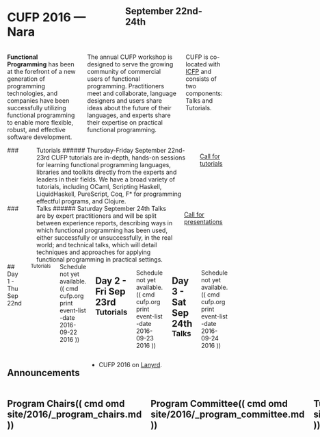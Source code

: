 <div style="background-image: url(img/437089535_75b3ddc6eb_o.jpg)">
<div class="row">
<div class="small-12 columns">
<h1>CUFP 2016 — Nara</h1>
<h2>September 22nd-24th</h2>
</div>
</div>
</div>

<div class="row" media:type="text/omd">
<div class="small-12 columns" media:type="text/omd">

**Functional Programming** has been at the forefront of a new
generation of programming technologies, and companies have been
successfully utilizing functional programming to enable more flexible,
robust, and effective software development.

The annual CUFP workshop is designed to serve the growing community of
commercial users of functional programming. Practitioners meet and
collaborate, language designers and users share ideas about the future
of their languages, and experts share their expertise on practical
functional programming.

CUFP is co-located with [ICFP](http://conf.researchr.org/home/icfp-2016)
and consists of two components: Talks and Tutorials.

</div>
</div>

<div class="row" media:type="text/omd">

<div class="medium-6 columns tutorial" media:type="text/omd">
### <i class="fi-laptop"></i> Tutorials
###### Thursday-Friday September 22nd-23rd
CUFP tutorials are in-depth, hands-on sessions for learning functional
programming languages, libraries and toolkits directly from the
experts and leaders in their fields. We have a broad variety
of tutorials, including OCaml, Scripting Haskell, LiquidHaskell, PureScript,
Coq, F* for programming effectful programs, and Clojure.

<a href="/2016/call-for-tutorials.html" class="tiny radius button">Call for tutorials</a>
</div>

<div class="medium-6 columns talk" media:type="text/omd">
### <i class="fi-microphone"></i> Talks
###### Saturday September 24th
Talks are by expert practitioners and will be split between experience reports,
describing ways in which functional programming has been used, either
successfully or unsuccessfully, in the real world; and technical
talks, which will detail techniques and approaches for applying
functional programming in practical settings.

<a href="/2016/call-for-presentations.html" class="tiny radius button">Call for presentations</a>
</div>

</div>

<div id="schedule" class="row" media:type="text/omd">
<div class="small-12 columns" media:type="text/omd">
## Day 1 - Thu Sep 22nd  <small>Tutorials</small>
Schedule not yet available.
(( cmd cufp.org print event-list -date 2016-09-22 2016 ))

## Day 2 - Fri Sep 23rd <small>Tutorials</small>
Schedule not yet available.
(( cmd cufp.org print event-list -date 2016-09-23 2016 ))

## Day 3 - Sat Sep 24th <small>Talks</small>
Schedule not yet available.
(( cmd cufp.org print event-list -date 2016-09-24 2016 ))

</div>
</div>

<div class="pane-light" media:type="text/omd">
<div class="row" media:type="text/omd">
<div class="small-12 columns" media:type="text/omd">

## Announcements

- CUFP 2016 on [Lanyrd](http://lanyrd.com/2016/cufp2016/).

</div>
</div>
</div>

<div class="row" media:type="text/omd">
<div class="small-12 columns" media:type="text/omd">

## Program Chairs(( cmd omd site/2016/_program_chairs.md ))

## Program Committee(( cmd omd site/2016/_program_committee.md ))

## Tutorial Chairs (( cmd omd site/2016/_tutorial_chairs.md ))

</div>
</div>
